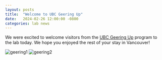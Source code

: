 ```yaml
---
layout: posts
title:  "Welcome to UBC Geering Up"
date:   2024-02-26 12:00:00 -0800
categories: lab news
---
```


We were excited to welcome visitors from the [UBC Geering Up](https://geeringup.apsc.ubc.ca/) program to the lab today. We hope you enjoyed the rest of your stay in Vancouver!

![geering1][geering1]
![geering2][geering2]

[geering1]: /assets/images/2024-geering-1.jpg "UBC Geering Up visits the lab"
[geering2]: /assets/images/2024-geering-2.jpg "UBC Geering Up visits the lab"
